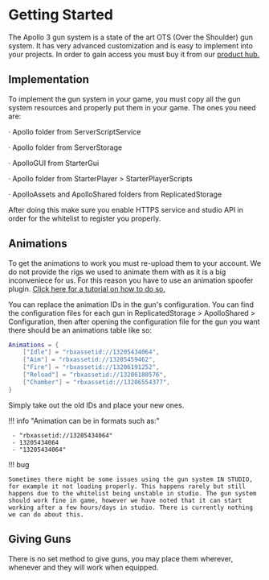 # Getting Started

The Apollo 3 gun system is a state of the art OTS (Over the Shoulder) gun system. It has very advanced customization and is easy to implement into your projects. In order to gain access you must buy it from our [product hub.](https://www.roblox.com/games/12186646227/)

## Implementation

To implement the gun system in your game, you must copy all the gun system resources and properly put them in your game. The ones you need are:

· Apollo folder from ServerScriptService

· Apollo folder from ServerStorage

· ApolloGUI from StarterGui

· Apollo folder from StarterPlayer > StarterPlayerScripts

· ApolloAssets and ApolloShared folders from ReplicatedStorage

After doing this make sure you enable HTTPS service and studio API in order for the whitelist to register you properly.

## Animations

To get the animations to work you must re-upload them to your account. We do not provide the rigs we used to animate them with as it is a big inconveniece for us. For this reason you have to use an animation spoofer plugin. [Click here for a tutorial on how to do so.](https://www.youtube.com/watch?v=_mBaiZ9FFM4)

You can replace the animation IDs in the gun's configuration. You can find the configuration files for each gun in ReplicatedStorage > ApolloShared > Configuration, then after opening the configuration file for the gun you want there should be an animations table like so:
```lua
Animations = {
	["Idle"] = "rbxassetid://13205434064",
	["Aim"] = "rbxassetid://13205459462",
	["Fire"] = "rbxassetid://13206191252",
	["Reload"] = "rbxassetid://13206180576",
	["Chamber"] = "rbxassetid://13206554377",
}
```

Simply take out the old IDs and place your new ones.

!!! info "Animation can be in formats such as:"

	 - "rbxassetid://13205434064"
	 - 13205434064
	 - "13205434064"

!!! bug

	Sometimes there might be some issues using the gun system IN STUDIO, for example it not loading properly. This happens rarely but still happens due to the whitelist being unstable in studio. The gun system should work fine in game, however we have noted that it can start working after a few hours/days in studio. There is currently nothing we can do about this.

## Giving Guns
There is no set method to give guns, you may place them wherever, whenever and they will work when equipped.